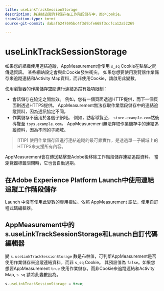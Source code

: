 ```yaml
---
title: useLinkTrackSessionStorage
description: 將連結追蹤資料儲存在工作階段儲存中，而非Cookie。
translation-type: tm+mt
source-git-commit: dabaf6247695bc4f3d9bfe668f3ccfca12a52269

---
```



# useLinkTrackSessionStorage

如果您的組織使用連結追蹤，AppMeasurement會使用 `s_sq` Cookie在點擊之間傳遞資訊。 某些網站設定會與此Cookie發生衝突。 如果您想要使用瀏覽器作業儲存來追蹤連結和Activity Map資料，而非使用Cookie，請啟用此變數。

使用瀏覽器的作業儲存空間進行連結追蹤有幾項限制：

* 會話儲存在協定之間無效。 例如，您有一個頁面透過HTTP提供，而下一個頁面則透過HTTPS提供。 AppMeasurement無法存取作業階段儲存中的連結追蹤資料，因為通訊協定不同。
* 作業儲存不適用於各個子網域。 例如，訪客導覽至， `store.example.com`然後導覽至 `toys.example.com`。 AppMeasurement無法存取作業儲存中的連結追蹤資料，因為不同的子網域。

>[!TIP] 使用作業儲存區進行連結追蹤的最可靠實作，是透過單一子網域上的HTTPS來支援所有內容。

AppMeasurement會在傳送點擊至Adobe後移除工作階段儲存連結追蹤資料。 當瀏覽器標籤關閉時，它也會自動過期。

## 在Adobe Experience Platform Launch中使用連結追蹤工作階段儲存

Launch 中沒有使用此變數的專用欄位。依照 AppMeasurement 語法，使用自訂程式碼編輯器。

## AppMeasurement中的s.useLinkTrackSessionStorage和Launch自訂代碼編輯器

變 `s.useLinkTrackSessionStorage` 數是布林值，可判斷AppMeasurement是否使用作業儲存來追蹤連結資料，而非 `s_sq` Cookie。 其預設值為 `false`。如果您想要AppMeasurement `true` 使用作業儲存，而非Cookie來追蹤連結和Activity Map, `s_sq` 請將此變數設為。

```js
s.useLinkTrackSessionStorage = true;
```
